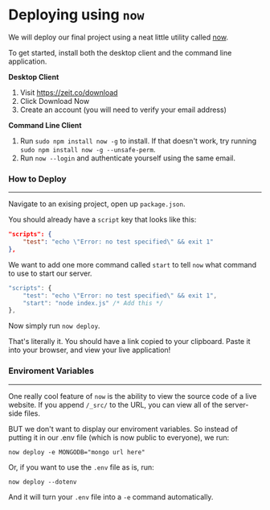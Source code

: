 
# Deploying using `now`

We will deploy our final project using a neat little utility called [now](https://zeit.co/now).

To get started, install both the desktop client and the command line application. 

**Desktop Client**

1. Visit https://zeit.co/download
2. Click Download Now
3. Create an account (you will need to verify your email address)

**Command Line Client**

1. Run `sudo npm install now -g` to install. If that doesn't work, try running `sudo npm install now -g --unsafe-perm`.
2. Run `now --login` and authenticate yourself using the same email.


### How to Deploy
-----------------

Navigate to an exising project, open up `package.json`. 

You should already have a `script` key that looks like this:

```json
"scripts": {
    "test": "echo \"Error: no test specified\" && exit 1"
},
```

We want to add one more command called `start` to tell `now` what command to use to start our server. 

```javascript
"scripts": {
    "test": "echo \"Error: no test specified\" && exit 1",
    "start": "node index.js" /* Add this */
},
```

Now simply run `now deploy`. 

That's literally it. You should have a link copied to your clipboard. Paste it into your browser, and view your live application!

### Enviroment Variables
------------------------ 

One really cool feature of `now` is the ability to view the source code of a live website. If you append `/_src/` to the URL, you can view all of the server-side files. 

BUT we don't want to display our enviroment variables. So instead of putting it in our .env file (which is now public to everyone), we run:

`now deploy -e MONGODB="mongo url here"`

Or, if you want to use the `.env` file as is, run:

`now deploy --dotenv`

And it will turn your `.env` file into a `-e` command automatically. 
